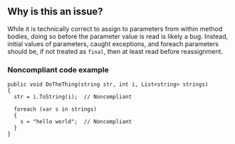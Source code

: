 ## Why is this an issue?
 
While it is technically correct to assign to parameters from within method bodies, doing so before the parameter value is read is likely a bug. Instead, initial values of parameters, caught exceptions, and foreach parameters should be, if not treated as `final`, then at least read before reassignment.
 
### Noncompliant code example

    public void DoTheThing(string str, int i, List<string> strings)
    {
      str = i.ToString(i);  // Noncompliant
    
      foreach (var s in strings)
      {
        s = "hello world";  // Noncompliant
      }
    }